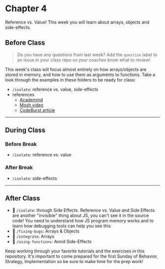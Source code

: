 # Chapter 4

Reference vs. Value! This week you will learn about arrays, objects and
side-effects.

## Before Class

> Do you have any questions from last week? Add the `question` label to an issue in your class repo so your coaches know what to review!

This week's class will focus almost entirely on how arrays/objects are stored in
memory, and how to use them as arguments to functions. Take a look through the
examples in these folders to be ready for class:

- `/isolate`: reference vs. value, side-effects
- references
  - [Academind](https://www.youtube.com/watch?v=9ooYYRLdg_g)
  - [Mosh video](https://www.youtube.com/watch?v=fD0t_DKREbE)
  - [CodeBurst article](https://codeburst.io/javascript-passing-by-value-vs-reference-explained-in-plain-english-8d00fd06a47c)

---

## During Class

### Before Break

- `/isolate`: reference vs. value

### After Break

- `/isolate`: side-effects

---

## After Class

- 🥚 `/isolate`: through Side Effects. Reference vs. Value and Side
  Effects are another "invisible" thing about JS, you can't see it in the source
  code! You need to understand how JS program memory works and to learn how
  debugging tools can help you see this
- 🐣 `/fixing-bugs`: Arrays & Objects
- 🐣 `/integrate`: Arrays
- 🐣 `/using-functions`: Avoid Side-Effects

Keep working through your favorite tutorials and the exercises in this
repository. It's important to come prepared for the first Sunday of Behavior,
Strategy, Implementation so be sure to make time for the prep work!
